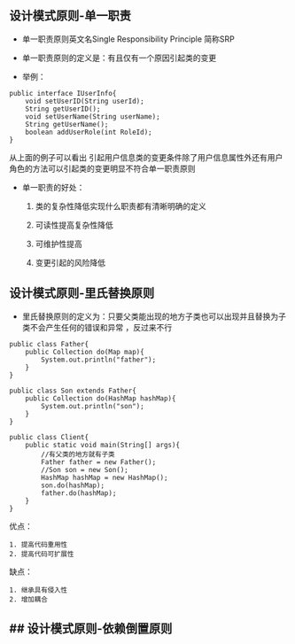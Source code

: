 ## 设计模式原则-单一职责

* 单一职责原则英文名Single Responsibility Principle 简称SRP

* 单一职责原则的定义是：有且仅有一个原因引起类的变更

* 举例：

~~~
public interface IUserInfo{
	void setUserID(String userId);
	String getUserID();
	void setUserName(String userName);
	String getUserName();
	boolean addUserRole(int RoleId);
}
~~~
从上面的例子可以看出 引起用户信息类的变更条件除了用户信息属性外还有用户角色的方法可以引起类的变更明显不符合单一职责原则

* 单一职责的好处：
	
	1. 类的复杂性降低实现什么职责都有清晰明确的定义

	2. 可读性提高复杂性降低

	3. 可维护性提高

	4. 变更引起的风险降低


## 设计模式原则-里氏替换原则

* 里氏替换原则的定义为：只要父类能出现的地方子类也可以出现并且替换为子类不会产生任何的错误和异常 ，反过来不行

~~~
public class Father{
	public Collection do(Map map){
		System.out.println("father");
	}
}

public class Son extends Father{
	public Collection do(HashMap hashMap){
		System.out.println("son");
	}
}

public class Client{
	public static void main(String[] args){
		//有父类的地方就有子类
		Father father = new Father();
		//Son son = new Son();
		HashMap hashMap = new HashMap();
		son.do(hashMap);
		father.do(hashMap);
	}
}
~~~

优点：

	1. 提高代码重用性
	2. 提高代码可扩展性

缺点：

	1. 继承具有侵入性
	2. 增加耦合


## ## 设计模式原则-依赖倒置原则